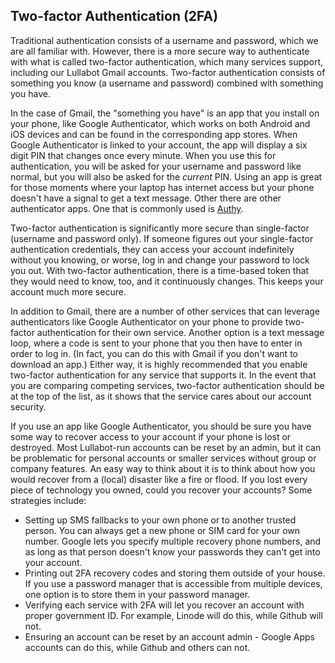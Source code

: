 ## Two-factor Authentication (2FA)

Traditional authentication consists of a username and password, which we are all familiar with. However, there is a more secure way to authenticate with what is called two-factor authentication, which many services support, including our Lullabot Gmail accounts. Two-factor authentication consists of something you know (a username and password) combined with something you have.

In the case of Gmail, the "something you have" is an app that you install on your phone, like Google Authenticator, which works on both Android and iOS devices and can be found in the corresponding app stores. When Google Authenticator is linked to your account, the app will display a six digit PIN that changes 
once every minute. When you use this for authentication, you will be asked for your username and password like normal, but you will also be asked for the _current_ PIN. Using an app is great for those moments where your laptop has internet access but your phone doesn't have a signal to get a text message. Other there are other authenticator apps. One that is commonly used is [Authy](https://www.authy.com/).

Two-factor authentication is significantly more secure than single-factor (username and password only). If someone figures out your single-factor authentication credentials, they can access your account indefinitely without you knowing, or worse, log in and change your password to lock you out. With two-factor
authentication, there is a time-based token that they would need to know, too, and it continuously changes. This keeps your account much more secure.

In addition to Gmail, there are a number of other services that can leverage authenticators like Google Authenticator on your phone to provide two-factor authentication for their own service. Another option is a text message loop, where a code is sent to your phone that you then have to enter in order to log in. (In fact, you can do this with Gmail if you don't want to download an app.) Either way, it is highly recommended that you enable two-factor authentication for any service that supports it. In the event that you are comparing competing services, two-factor authentication should be at the top of the list, as it shows that the service cares about our account security.

If you use an app like Google Authenticator, you should be sure you have some way to recover access to your account if your phone is lost or destroyed. Most Lullabot-run accounts can be reset by an admin, but it can be problematic for personal accounts or smaller services without group or company features. An easy way to think about it is to think about how you would recover from a (local) disaster like a fire or flood. If you lost every piece of technology you owned, could you recover your accounts? Some strategies include:

* Setting up SMS fallbacks to your own phone or to another trusted person. You can always get a new phone or SIM card for your own number. Google lets you specify multiple recovery phone numbers, and as long as that person doesn't know your passwords they can't get into your account.
* Printing out 2FA recovery codes and storing them outside of your house. If you use a password manager that is accessible from multiple devices, one option is to store them in your password manager.
* Verifying each service with 2FA will let you recover an account with proper government ID. For example, Linode will do this, while Github will not.
* Ensuring an account can be reset by an account admin - Google Apps accounts can do this, while Github and others can not.

